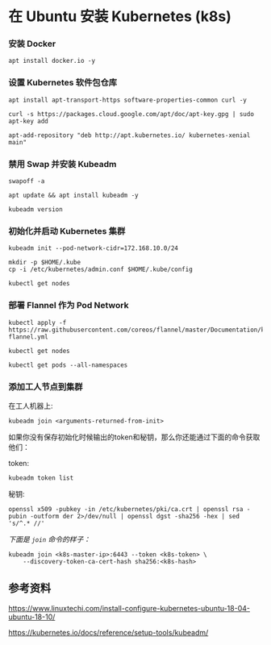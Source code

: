 # 在 Ubuntu 安装 Kubernetes (k8s)

### 安装 Docker

```
apt install docker.io -y
```

### 设置 Kubernetes 软件包仓库

```
apt install apt-transport-https software-properties-common curl -y

curl -s https://packages.cloud.google.com/apt/doc/apt-key.gpg | sudo apt-key add

apt-add-repository "deb http://apt.kubernetes.io/ kubernetes-xenial main"
```

### 禁用 Swap 并安装 Kubeadm

```
swapoff -a

apt update && apt install kubeadm -y

kubeadm version
```

### 初始化并启动 Kubernetes 集群

```
kubeadm init --pod-network-cidr=172.168.10.0/24

mkdir -p $HOME/.kube
cp -i /etc/kubernetes/admin.conf $HOME/.kube/config

kubectl get nodes
```

### 部署 Flannel 作为 Pod Network

```
kubectl apply -f https://raw.githubusercontent.com/coreos/flannel/master/Documentation/kube-flannel.yml

kubectl get nodes

kubectl get pods --all-namespaces
```

### 添加工人节点到集群

在工人机器上:

```
kubeadm join <arguments-returned-from-init>
```

如果你没有保存初始化时候输出的token和秘钥，那么你还能通过下面的命令获取他们：

token:

```
kubeadm token list
```

秘钥:

```
openssl x509 -pubkey -in /etc/kubernetes/pki/ca.crt | openssl rsa -pubin -outform der 2>/dev/null | openssl dgst -sha256 -hex | sed 's/^.* //'
```

*下面是 `join` 命令的样子：*

```
kubeadm join <k8s-master-ip>:6443 --token <k8s-token> \
    --discovery-token-ca-cert-hash sha256:<k8s-hash>
```

## 参考资料

https://www.linuxtechi.com/install-configure-kubernetes-ubuntu-18-04-ubuntu-18-10/

https://kubernetes.io/docs/reference/setup-tools/kubeadm/

